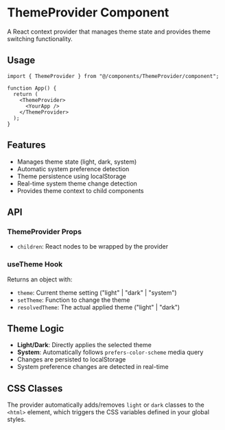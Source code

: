 # ThemeProvider Component

A React context provider that manages theme state and provides theme switching functionality.

## Usage

```tsx
import { ThemeProvider } from "@/components/ThemeProvider/component";

function App() {
  return (
    <ThemeProvider>
      <YourApp />
    </ThemeProvider>
  );
}
```

## Features

- Manages theme state (light, dark, system)
- Automatic system preference detection
- Theme persistence using localStorage
- Real-time system theme change detection
- Provides theme context to child components

## API

### ThemeProvider Props

- `children`: React nodes to be wrapped by the provider

### useTheme Hook

Returns an object with:

- `theme`: Current theme setting ("light" | "dark" | "system")
- `setTheme`: Function to change the theme
- `resolvedTheme`: The actual applied theme ("light" | "dark")

## Theme Logic

- **Light/Dark**: Directly applies the selected theme
- **System**: Automatically follows `prefers-color-scheme` media query
- Changes are persisted to localStorage
- System preference changes are detected in real-time

## CSS Classes

The provider automatically adds/removes `light` or `dark` classes to the `<html>` element, which triggers the CSS variables defined in your global styles.

